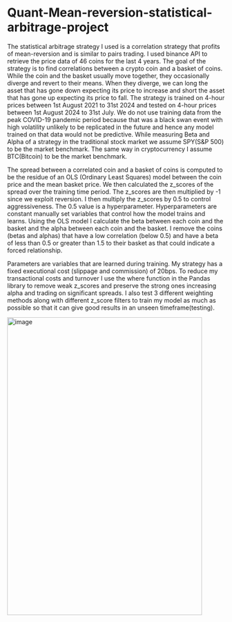 # Quant-Mean-reversion-statistical-arbitrage-project

                                                                                                
The statistical arbitrage strategy I used is a correlation strategy that profits of mean-reversion and is similar to pairs trading. I used binance API to retrieve the price data of 46 coins for the last 4 years. The goal of the strategy is to find correlations between a crypto coin and a basket of coins. While the coin and the basket usually move together, they occasionally diverge and revert to their means. When they diverge, we can long the asset that has gone down expecting its price to increase and short the asset that has gone up expecting its price to fall. 
The strategy is trained on 4-hour prices between 1st August 2021 to 31st 2024 and tested on 4-hour prices between 1st August 2024 to 31st July. We do not use training data from the peak COVID-19 pandemic period because that was a black swan event with high volatility unlikely to be replicated in the future and hence any model trained on that data would not be predictive. 
While measuring Beta and Alpha of a strategy in the traditional stock market we assume SPY(S&P 500) to be the market benchmark. The same way in cryptocurrency I assume BTC(Bitcoin) to be the market benchmark. 
                                                                               
                                                                                                   
The spread between a correlated coin and a basket of coins is computed to be the residue of an OLS (Ordinary Least Squares) model between the coin price and the mean basket price. We then calculated the z_scores of the spread over the training time period. The z_scores are then multiplied by -1 since we exploit reversion. I then multiply the z_scores by 0.5 to control aggressiveness. The 0.5 value is a hyperparameter. 
Hyperparameters are constant manually set variables that control how the model trains and learns. Using the OLS model I calculate the beta between each coin and the basket and the alpha between each coin and the basket. I remove the coins (betas and alphas) that have a low correlation (below 0.5) and have a beta of less than 0.5 or greater than 1.5 to their basket as that could indicate a forced relationship.  
                                                                                             
                                                                                                  
Parameters are variables that are learned during training. My strategy has a fixed executional cost (slippage and commission) of 20bps. To reduce my transactional costs and turnover I use the where function in the Pandas library to remove weak z_scores and preserve the strong ones increasing alpha and trading on significant spreads. I also test 3 different weighting methods along with different z_score filters to train my model as much as possible so that it can give good results in an unseen timeframe(testing). 



                                  
 

<img width="451" height="691" alt="image" src="https://github.com/user-attachments/assets/1ca4d593-0672-4dbd-ab3d-e6baa610b10e" />
